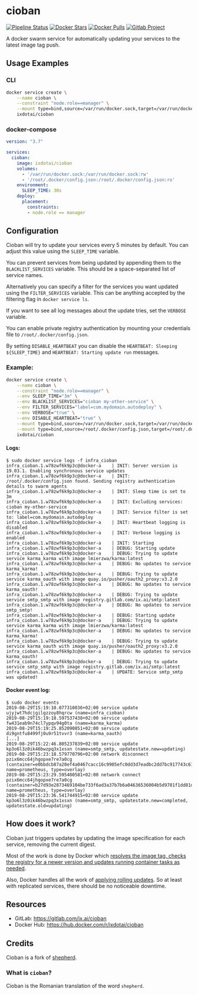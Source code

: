 # cioban

[![Pipeline Status](https://gitlab.com/ix.ai/cioban/badges/master/pipeline.svg)](https://gitlab.com/ix.ai/cioban/)
[![Docker Stars](https://img.shields.io/docker/stars/ixdotai/cioban.svg)](https://hub.docker.com/r/ixdotai/cioban/)
[![Docker Pulls](https://img.shields.io/docker/pulls/ixdotai/cioban.svg)](https://hub.docker.com/r/ixdotai/cioban/)
[![Gitlab Project](https://img.shields.io/badge/GitLab-Project-554488.svg)](https://gitlab.com/ix.ai/cioban/)


A docker swarm service for automatically updating your services to the latest image tag push.

## Usage Examples

### CLI
```sh
docker service create \
    --name cioban \
    --constraint "node.role==manager" \
    --mount type=bind,source=/var/run/docker.sock,target=/var/run/docker.sock,rw \
    ixdotai/cioban
```

### docker-compose
```yml
version: "3.7"

services:
  cioban:
    image: ixdotai/cioban
    volumes:
      - '/var/run/docker.sock:/var/run/docker.sock:rw'
      - '/root/.docker/config.json:/root/.docker/config.json:ro'
    environment:
      SLEEP_TIME: 30s
    deploy:
      placement:
        constraints:
        - node.role == manager
```

## Configuration
Cioban will try to update your services every 5 minutes by default. You can adjust this value using the `SLEEP_TIME` variable.

You can prevent services from being updated by appending them to the `BLACKLIST_SERVICES` variable. This should be a space-separated list of service names.

Alternatively you can specify a filter for the services you want updated using the `FILTER_SERVICES` variable. This can be anything accepted by the filtering flag in `docker service ls`.

If you want to see all log messages about the update tries, set the `VERBOSE` variable.

You can enable private registry authentication by mounting your credentials file to `/root/.docker/config.json`.

By setting `DISABLE_HEARTBEAT` you can disable the `HEARTBEAT: Sleeping ${SLEEP_TIME}` and `HEARTBEAT: Starting update run` messages.

### Example:
```sh
docker service create \
    --name cioban \
    --constraint "node.role==manager" \
    --env SLEEP_TIME="3m" \
    --env BLACKLIST_SERVICES="cioban my-other-service" \
    --env FILTER_SERVICES="label=com.mydomain.autodeploy" \
    --env VERBOSE="true" \
    --env DISABLE_HEARTBEAT="true" \
    --mount type=bind,source=/var/run/docker.sock,target=/var/run/docker.sock,rw \
    --mount type=bind,source=/root/.docker/config.json,target=/root/.docker/config.json,ro \
    ixdotai/cioban
```

#### Logs:
```
$ sudo docker service logs -f infra_cioban
infra_cioban.1.w78zwf6k9p3c@docker-a    | INIT: Server version is 19.03.1. Enabling synchronous service updates
infra_cioban.1.w78zwf6k9p3c@docker-a    | INIT: /root/.docker/config.json found. Sending registry authentication details to swarm agents
infra_cioban.1.w78zwf6k9p3c@docker-a    | INIT: Sleep time is set to 3m
infra_cioban.1.w78zwf6k9p3c@docker-a    | INIT: Excluding services: cioban my-other-service
infra_cioban.1.w78zwf6k9p3c@docker-a    | INIT: Service filter is set to: label=com.mydomain.autodeploy
infra_cioban.1.w78zwf6k9p3c@docker-a    | INIT: Heartbeat logging is disabled
infra_cioban.1.w78zwf6k9p3c@docker-a    | INIT: Verbose logging is enabled
infra_cioban.1.w78zwf6k9p3c@docker-a    | INIT: Starting
infra_cioban.1.w78zwf6k9p3c@docker-a    | DEBUG: Starting update
infra_cioban.1.w78zwf6k9p3c@docker-a    | DEBUG: Trying to update service karma_karma with image lmierzwa/karma:latest
infra_cioban.1.w78zwf6k9p3c@docker-a    | DEBUG: No updates to service karma_karma!
infra_cioban.1.w78zwf6k9p3c@docker-a    | DEBUG: Trying to update service karma_oauth with image quay.io/pusher/oauth2_proxy:v3.2.0
infra_cioban.1.w78zwf6k9p3c@docker-a    | DEBUG: No updates to service karma_oauth!
infra_cioban.1.w78zwf6k9p3c@docker-a    | DEBUG: Trying to update service smtp_smtp with image registry.gitlab.com/ix.ai/smtp:latest
infra_cioban.1.w78zwf6k9p3c@docker-a    | DEBUG: No updates to service smtp_smtp!
infra_cioban.1.w78zwf6k9p3c@docker-a    | DEBUG: Starting update
infra_cioban.1.w78zwf6k9p3c@docker-a    | DEBUG: Trying to update service karma_karma with image lmierzwa/karma:latest
infra_cioban.1.w78zwf6k9p3c@docker-a    | DEBUG: No updates to service karma_karma!
infra_cioban.1.w78zwf6k9p3c@docker-a    | DEBUG: Trying to update service karma_oauth with image quay.io/pusher/oauth2_proxy:v3.2.0
infra_cioban.1.w78zwf6k9p3c@docker-a    | DEBUG: No updates to service karma_oauth!
infra_cioban.1.w78zwf6k9p3c@docker-a    | DEBUG: Trying to update service smtp_smtp with image registry.gitlab.com/ix.ai/smtp:latest
infra_cioban.1.w78zwf6k9p3c@docker-a    | UPDATE: Service smtp_smtp was updated!

```

#### Docker event log:
```
$ sudo docker events
2019-08-29T15:19:10.077310036+02:00 service update ujyjwt7hdcjgilgzzoy8hqrcw (name=infra_cioban)
2019-08-29T15:19:18.597537438+02:00 service update fw431eab9n74cl7ypqv94g0ta (name=karma_karma)
2019-08-29T15:19:25.852090851+02:00 service update di9gntfu8499fj0u9r51tvvr3 (name=karma_oauth)
[...]
2019-08-29T15:22:46.805237839+02:00 service update kp3o6l3z0ik46bwzpq3x1xsxn (name=smtp_smtp, updatestate.new=updating)
2019-08-29T15:23:18.579770796+02:00 network disconnect pzix6mcc64jhgopxe7re7a0cg (container=e0bbdcb87a20ef4a0467cacc16c9905efc0dd3d7eadbc2dd7bc917743c614140, name=prometheus, type=overlay)
2019-08-29T15:23:29.595400581+02:00 network connect pzix6mcc64jhgopxe7re7a0cg (container=b27d93e2873469104be733f6ad3a37b7b6a04636536004b5d9781f1dd81d75d4, name=prometheus, type=overlay)
2019-08-29T15:23:36.541744915+02:00 service update kp3o6l3z0ik46bwzpq3x1xsxn (name=smtp_smtp, updatestate.new=completed, updatestate.old=updating)
```
## How does it work?
Cioban just triggers updates by updating the image specification for each service, removing the current digest.

Most of the work is done by Docker which [resolves the image tag, checks the registry for a newer version and updates running container tasks as needed](https://docs.docker.com/engine/swarm/services/#update-a-services-image-after-creation).

Also, Docker handles all the work of [applying rolling updates](https://docs.docker.com/engine/swarm/swarm-tutorial/rolling-update/). So at least with replicated services, there should be no noticeable downtime.

## Resources
* GitLab: https://gitlab.com/ix.ai/cioban
* Docker Hub: https://hub.docker.com/r/ixdotai/cioban

## Credits
Cioban is a fork of [shepherd](https://github.com/djmaze/shepherd).

### What is `cioban`?
Cioban is the Romanian translation of the word `shepherd`.
